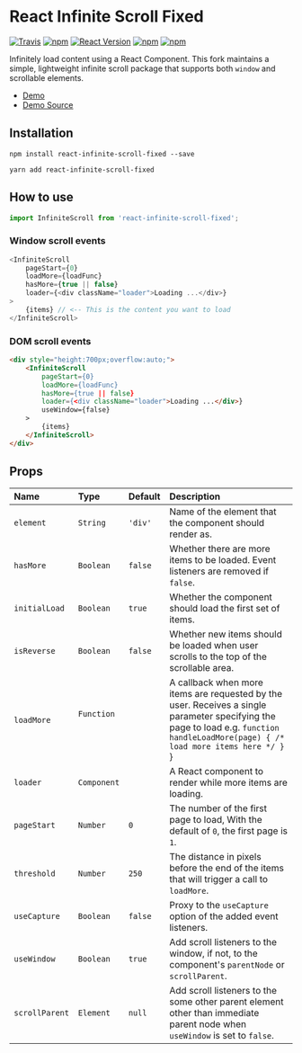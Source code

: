 React Infinite Scroll Fixed
===========================

[![Travis](https://img.shields.io/travis/ganapativs/react-infinite-scroll-fixed.svg?style=flat-square)](https://travis-ci.org/ganapativs/react-infinite-scroll-fixed)
[![npm](https://img.shields.io/npm/dt/react-infinite-scroll-fixed.svg?style=flat-square)](https://www.npmjs.com/package/react-infinite-scroll-fixed)
[![React Version](https://img.shields.io/badge/React-%5E16.0.0-blue.svg?style=flat-square)](https://www.npmjs.com/package/react)
[![npm](https://img.shields.io/npm/v/react-infinite-scroll-fixed.svg?style=flat-square)](https://www.npmjs.com/package/react-infinite-scroll-fixed)
[![npm](https://img.shields.io/npm/l/react-infinite-scroll-fixed.svg?style=flat-square)](https://github.com/ganapativs/react-infinite-scroll-fixed/blob/master/LICENSE)

Infinitely load content using a React Component. This fork maintains a simple, lightweight infinite scroll package that supports both `window` and scrollable elements. 

- [Demo](https://ganapativs.github.io/react-infinite-scroll-fixed/demo/)
- [Demo Source](https://github.com/ganapativs/react-infinite-scroll-fixed/blob/master/docs/src/index.js)

## Installation

```
npm install react-infinite-scroll-fixed --save
```
```
yarn add react-infinite-scroll-fixed
```

## How to use

```js
import InfiniteScroll from 'react-infinite-scroll-fixed';
```

### Window scroll events

```js
<InfiniteScroll
    pageStart={0}
    loadMore={loadFunc}
    hasMore={true || false}
    loader={<div className="loader">Loading ...</div>}
>
    {items} // <-- This is the content you want to load
</InfiniteScroll>
```

### DOM scroll events

```html
<div style="height:700px;overflow:auto;">
    <InfiniteScroll
        pageStart={0}
        loadMore={loadFunc}
        hasMore={true || false}
        loader={<div className="loader">Loading ...</div>}
        useWindow={false}
    >
        {items}
    </InfiniteScroll>
</div>
```

## Props

| Name             | Type          | Default    | Description|
|:----             |:----          |:----       |:----|
| `element`        | `String`      | `'div'`    | Name of the element that the component should render as.|
| `hasMore`        | `Boolean`     | `false`    | Whether there are more items to be loaded. Event listeners are removed if `false`.|
| `initialLoad`    | `Boolean`     | `true`     | Whether the component should load the first set of items.|
| `isReverse`      | `Boolean`     | `false`    | Whether new items should be loaded when user scrolls to the top of the scrollable area.|
| `loadMore`       | `Function`    |            | A callback when more items are requested by the user. Receives a single parameter specifying the page to load e.g. `function handleLoadMore(page) { /* load more items here */ }` }|
| `loader`         | `Component`   |            | A React component to render while more items are loading.|
| `pageStart`      | `Number`      | `0`        | The number of the first page to load, With the default of `0`, the first page is `1`.|
| `threshold`      | `Number`     | `250`      | The distance in pixels before the end of the items that will trigger a call to `loadMore`.|
| `useCapture`     | `Boolean`     | `false`     | Proxy to the `useCapture` option of the added event listeners.|
| `useWindow`      | `Boolean`     | `true`     | Add scroll listeners to the window, if not, to the component's `parentNode` or `scrollParent`.|
| `scrollParent`   | `Element`     | `null`     | Add scroll listeners to the some other parent element other than immediate parent node when `useWindow` is set to `false`.|

